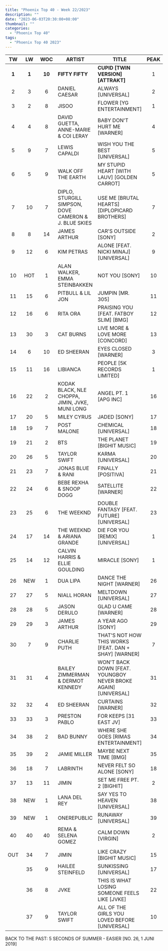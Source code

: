 ```yaml
---
title: "Phoenix Top 40 - Week 22/2023"
description: ""
date: "2023-06-03T20:30:00+08:00"
thumbnail: ""
categories:
  - "Phoenix Top 40"
tags:
  - "Phoenix Top 40 2023"
---
```

<!--more-->
|TW|LW|WOC|ARTIST|TITLE|PEAK|
|:----:|:----:|:----:|----|----|:----:|
|**1**|**1**|**10**|**FIFTY FIFTY**|**CUPID [TWIN VERSION] [ATTRAKT]**|1|
|2|3|6|DANIEL CAESAR|ALWAYS [UNIVERSAL]|2|
|3|2|8|JISOO|FLOWER [YG ENTERTAINMENT]|1|
|4|4|8|DAVID GUETTA, ANNE-MARIE & COI LERAY|BABY DON'T HURT ME [WARNER]|4|
|5|9|7|LEWIS CAPALDI|WISH YOU THE BEST [UNIVERSAL]|5|
|6|5|9|WALK OFF THE EARTH|MY STUPID HEART [WITH LAUV] [GOLDEN CARROT]|5|
|7|10|7|DIPLO, STURGILL SIMPSON, DOVE CAMERON & J. BLUE SKIES|USE ME [BRUTAL HEARTS] [DIPLOPICARD BROTHERS]|7|
|8|8|14|JAMES ARTHUR|CAR'S OUTSIDE [SONY]|2|
|9|12|6|KIM PETRAS|ALONE [FEAT. NICKI MINAJ] [UNIVERSAL]|9|
|10|HOT|1|ALAN WALKER, EMMA STEINBAKKEN|NOT YOU [SONY]|10|
|11|15|6|PITBULL & LIL JON|JUMPIN [MR. 305]|11|
|12|16|6|RITA ORA|PRAISING YOU [FEAT. FATBOY SLIM] [BMG]|12|
|13|30|3|CAT BURNS|LIVE MORE & LOVE MORE [CONCORD]|13|
|14|6|10|ED SHEERAN|EYES CLOSED [WARNER]|3|
|15|11|16|LIBIANCA|PEOPLE [5K RECORDS LIMITED]|1|
|16|22|2|KODAK BLACK, NLE CHOPPA, JIMIN, JVKE, MUNI LONG|ANGEL PT. 1 [APG INC]|16|
|17|20|5|MILEY CYRUS|JADED [SONY]|17|
|18|19|7|POST MALONE|CHEMICAL [UNIVERSAL]|18|
|19|21|2|BTS|THE PLANET [BIGHIT MUSIC]|19|
|20|26|5|TAYLOR SWIFT|KARMA [UNIVERSAL]|20|
|21|23|7|JONAS BLUE & RANI|FINALLY [POSITIVA]|21|
|22|24|6|BEBE REXHA & SNOOP DOGG|SATELLITE [WARNER]|22|
|23|25|6|THE WEEKND|DOUBLE FANTASY [FEAT. FUTURE] [UNIVERSAL]|23|
|24|17|14|THE WEEKND & ARIANA GRANDE|DIE FOR YOU [REMIX] [UNIVERSAL]|1|
|25|14|12|CALVIN HARRIS & ELLIE GOULDING|MIRACLE [SONY]|1|
|26|NEW|1|DUA LIPA|DANCE THE NIGHT [WARNER]|26|
|27|27|5|NIALL HORAN|MELTDOWN [UNIVERSAL]|27|
|28|28|5|JASON DERULO|GLAD U CAME [WARNER]|28|
|29|29|3|JAMES ARTHUR|A YEAR AGO [SONY]|29|
|30|7|9|CHARLIE PUTH|THAT'S NOT HOW THIS WORKS [FEAT. DAN + SHAY] [WARNER]|7|
|31|31|4|BAILEY ZIMMERMAN & DERMOT KENNEDY|WON'T BACK DOWN [FEAT. YOUNGBOY NEVER BROKE AGAIN] [UNIVERSAL]|31|
|32|32|4|ED SHEERAN|CURTAINS [WARNER]|32|
|33|33|3|PRESTON PABLO|FOR KEEPS [31 EAST JV]|33|
|34|38|2|BAD BUNNY|WHERE SHE GOES [RIMAS ENTERTAINMENT]|34|
|35|39|2|JAMIE MILLER|MAYBE NEXT TIME [BMG]|35|
|36|18|7|LABRINTH|NEVER FELT SO ALONE [SONY]|18|
|37|13|11|JIMIN|SET ME FREE PT. 2 [BIGHIT]|2|
|38|NEW|1|LANA DEL REY|SAY YES TO HEAVEN [UNIVERSAL]|38|
|39|NEW|1|ONEREPUBLIC|RUNAWAY [UNIVERSAL]|39|
|40|40|40|REMA & SELENA GOMEZ|CALM DOWN [VIRGIN]|2|
|||||||
OUT|34|7|JIMIN|LIKE CRAZY [BIGHIT MUSIC]|15|
||35|9|HAILEE STEINFELD|SUNKISSING [UNIVERSAL]|17|
||36|8|JVKE|THIS IS WHAT LOSING SOMEONE FEELS LIKE [JVKE]|22|
||37|9|TAYLOR SWIFT|ALL OF THE GIRLS YOU LOVED BEFORE [UNIVERSAL]|10|

BACK TO THE PAST: 5 SECONDS OF SUMMER - EASIER [NO. 26, 1 JUNI 2019]